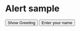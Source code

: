 <!DOCTYPE html>
<html lang="en">
<head>
    <meta charset="UTF-8">
    <meta name="viewport" content="width=device-width, initial-scale=1.0">
    <title>Demo</title>
    <link rel="stylesheet" href="alert.css">
</head>
<body>
    <h1> Alert sample </h1>
    <button onclick="showGreeting()">Show Greeting</button>
    <button onclick="promptName()">Enter your name</button>
    <script src="alert.js"></script>
    
</body>
</html>
